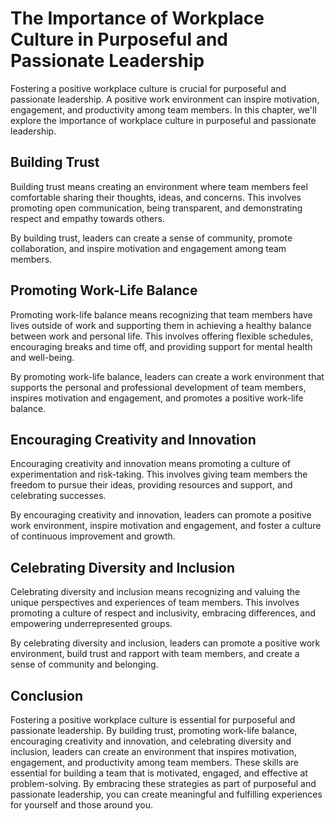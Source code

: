 The Importance of Workplace Culture in Purposeful and Passionate Leadership
==============================================================================================================================

Fostering a positive workplace culture is crucial for purposeful and passionate leadership. A positive work environment can inspire motivation, engagement, and productivity among team members. In this chapter, we'll explore the importance of workplace culture in purposeful and passionate leadership.

Building Trust
--------------

Building trust means creating an environment where team members feel comfortable sharing their thoughts, ideas, and concerns. This involves promoting open communication, being transparent, and demonstrating respect and empathy towards others.

By building trust, leaders can create a sense of community, promote collaboration, and inspire motivation and engagement among team members.

Promoting Work-Life Balance
---------------------------

Promoting work-life balance means recognizing that team members have lives outside of work and supporting them in achieving a healthy balance between work and personal life. This involves offering flexible schedules, encouraging breaks and time off, and providing support for mental health and well-being.

By promoting work-life balance, leaders can create a work environment that supports the personal and professional development of team members, inspires motivation and engagement, and promotes a positive work-life balance.

Encouraging Creativity and Innovation
-------------------------------------

Encouraging creativity and innovation means promoting a culture of experimentation and risk-taking. This involves giving team members the freedom to pursue their ideas, providing resources and support, and celebrating successes.

By encouraging creativity and innovation, leaders can promote a positive work environment, inspire motivation and engagement, and foster a culture of continuous improvement and growth.

Celebrating Diversity and Inclusion
-----------------------------------

Celebrating diversity and inclusion means recognizing and valuing the unique perspectives and experiences of team members. This involves promoting a culture of respect and inclusivity, embracing differences, and empowering underrepresented groups.

By celebrating diversity and inclusion, leaders can promote a positive work environment, build trust and rapport with team members, and create a sense of community and belonging.

Conclusion
----------

Fostering a positive workplace culture is essential for purposeful and passionate leadership. By building trust, promoting work-life balance, encouraging creativity and innovation, and celebrating diversity and inclusion, leaders can create an environment that inspires motivation, engagement, and productivity among team members. These skills are essential for building a team that is motivated, engaged, and effective at problem-solving. By embracing these strategies as part of purposeful and passionate leadership, you can create meaningful and fulfilling experiences for yourself and those around you.

